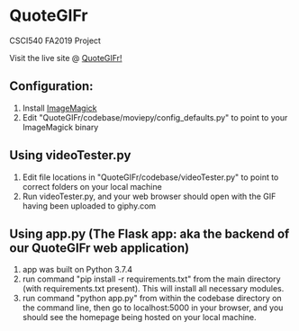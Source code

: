 # QuoteGIFr
CSCI540 FA2019 Project

Visit the live site @ [QuoteGIFr!](https://quotegifr.herokuapp.com/)

## Configuration:
1. Install [ImageMagick](https://imagemagick.org/script/download.php)
2. Edit "QuoteGIFr/codebase/moviepy/config_defaults.py" to point to your ImageMagick binary

## Using videoTester.py
1. Edit file locations in "QuoteGIFr/codebase/videoTester.py" to point to correct folders on your local machine
2. Run videoTester.py, and your web browser should open with the GIF having been uploaded to giphy.com

## Using app.py (The Flask app: aka the backend of our QuoteGIFr web application)
1. app was built on Python 3.7.4
2. run command "pip install -r requirements.txt" from the main directory (with requirements.txt present). This will install all necessary modules.
3. run command "python app.py" from within the codebase directory on the command line, then go to localhost:5000 in your browser, and you should see the homepage being hosted on your local machine.
